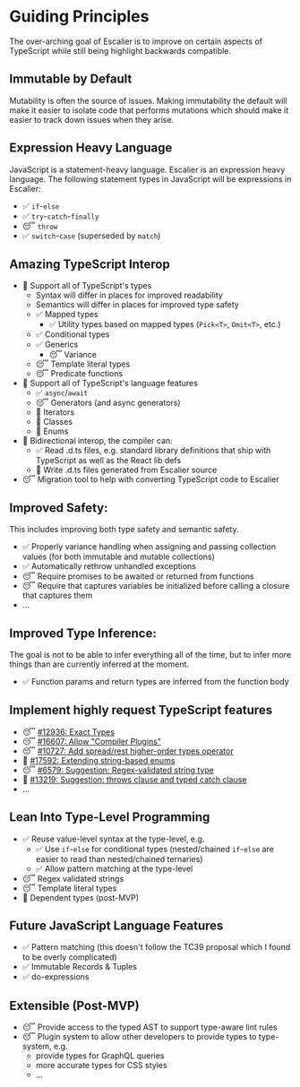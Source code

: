 # Guiding Principles

The over-arching goal of Escalier is to improve on certain aspects of TypeScript
while still being highlight backwards compatible.

## Immutable by Default

Mutability is often the source of issues. Making immutability the default will
make it easier to isolate code that performs mutations which should make it easier
to track down issues when they arise.

## Expression Heavy Language

JavaScript is a statement-heavy language. Escalier is an expression heavy
language. The following statement types in JavaScript will be expressions in
Escalier:

- ✅ `if`-`else`
- ✅ `try`-`catch`-`finally`
- 😴 `throw`
- ✅ `switch`-`case` (superseded by `match`)

## Amazing TypeScript Interop

- 🚧 Support all of TypeScript's types
  - Syntax will differ in places for improved readability
  - Semantics will differ in places for improved type safety
  - ✅ Mapped types
    - ✅ Utility types based on mapped types (`Pick<T>`, `Omit<T>`, etc.)
  - ✅ Conditional types
  - ✅ Generics
    - 😴 Variance
  - 😴 Template literal types
  - 😴 Predicate functions
- 🚧 Support all of TypeScript's language features
  - ✅ `async`/`await`
  - 😴 Generators (and async generators)
  - 🚧 Iterators
  - 🚧 Classes
  - 🚧 Enums
- 🚧 Bidirectional interop, the compiler can:
  - ✅ Read .d.ts files, e.g. standard library definitions that ship with TypeScript
    as well as the React lib defs
  - 🚧 Write .d.ts files generated from Escalier source
- 😴 Migration tool to help with converting TypeScript code to Escalier

## Improved Safety:

This includes improving both type safety and semantic safety.

- ✅ Properly variance handling when assigning and passing collection values (for
  both immutable and mutable collections)
- ✅ Automatically rethrow unhandled exceptions
- 😴 Require promises to be awaited or returned from functions
- 😴 Require that captures variables be initialized before calling a closure that
  captures them
- ...

## Improved Type Inference:

The goal is not to be able to infer everything all of the time, but to infer
more things than are currently inferred at the moment.

- ✅ Function params and return types are inferred from the function body

## Implement highly request TypeScript features

- 😴 [#12936: Exact Types](https://github.com/microsoft/TypeScript/issues/12936)
- 😴 [#16607: Allow "Compiler Plugins"](https://github.com/microsoft/TypeScript/issues/16607)
- 😴 [#10727: Add spread/rest higher-order types operator](https://github.com/microsoft/TypeScript/issues/10727)
- 🚧 [#17592: Extending string-based enums](https://github.com/microsoft/TypeScript/issues/17592)
- 😴 [#6579: Suggestion: Regex-validated string type](https://github.com/microsoft/TypeScript/issues/6579)
- 🚧 [#13219: Suggestion: throws clause and typed catch clause](https://github.com/microsoft/TypeScript/issues/13219)
- ...

## Lean Into Type-Level Programming

- ✅ Reuse value-level syntax at the type-level, e.g.
  - ✅ Use `if`-`else` for conditional types (nested/chained `if`-`else` are easier
    to read than nested/chained ternaries)
  - ✅ Allow pattern matching at the type-level
- 😴 Regex validated strings
- 😴 Template literal types
- 🚧 Dependent types (post-MVP)

## Future JavaScript Language Features

- ✅ Pattern matching (this doesn't follow the TC39 proposal which I found to be overly complicated)
- ✅ Immutable Records & Tuples
- ✅ do-expressions

## Extensible (Post-MVP)

- 😴 Provide access to the typed AST to support type-aware lint rules
- 😴 Plugin system to allow other developers to provide types to type-system, e.g.
  - provide types for GraphQL queries
  - more accurate types for CSS styles
  - ...
